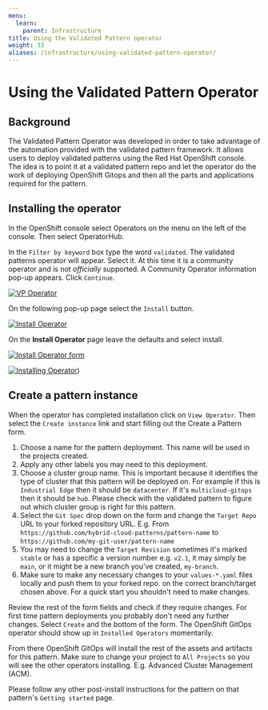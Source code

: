 ```yaml
---
menu:
  learn:
    parent: Infrastructure
title: Using the Validated Pattern operator
weight: 33
aliases: /infrastructure/using-validated-pattern-operator/
---
```


# Using the Validated Pattern Operator

## Background

The Validated Pattern Operator was developed in order to take advantage of the automation provided with the validated pattern framework. It allows users to deploy validated patterns using the Red Hat OpenShift console. The idea is to point it at a validated pattern repo and let the operator do the work of deploying OpenShift Gitops and then all the parts and applications required for the pattern.

## Installing the operator

In the OpenShift console select Operators on the menu on the left of the console. Then select OperatorHub.

In the `Filter by keyword` box type the word `validated`. The validated patterns operator will appear. Select it. At this time it is a community operator and is not *officially* supported. A Community Operator information pop-up appears. Click `Continue`.

[![VP Operator](/images/operator/select-vp-operator.png)](/images/operator/select-vp-operator.png)

On the following pop-up page select the `Install` button.

[![Install Operator](/images/operator/install-operator.png)](/images/operator/install-operator.png)

On the **Install Operator** page leave the defaults and select install.

[![Install Operator form](/images/operator/install-operator-form.png)](/images/operator/install-operator-form.png)

[![Installing Operator](/images/operator/installing-operator.png)](/images/operator/installing-operator.png))

## Create a pattern instance

When the operator has completed installation click on `View Operator`. Then select the `Create instance` link and start filling out the Create a Pattern form.
1. Choose a name for the pattern deployment. This name will be used in the projects created.
1. Apply any other labels you may need to this deployment.
1. Choose a cluster group name. This is important because it identifies the type of cluster that this pattern will be deployed on. For example if this is `Industrial Edge` then it should be `datacenter`. If it's `multicloud-gitops` then it should be `hub`. Please check with the validated pattern to figure out which cluster group is right for this pattern.
1. Select the `Git Spec` drop down on the form and change the `Target Repo` URL to your forked repository URL. E.g. From `https://github.com/hybrid-cloud-patterns/pattern-name` to `https://github.com/my-git-user/pattern-name`
1. You may need to change the `Target Revision` sometimes it's marked `stable` or has a specific a version number e.g. `v2.1`, it may simply be `main`, or it might be a new branch you've created, `my-branch`.
1. Make sure to make any necessary changes to your `values-*.yaml` files locally and push them to your forked repo. on the correct branch/target chosen above. For a quick start you shouldn't need to make changes.

Review the rest of the form fields and check if they require changes. For first time pattern deployments you probably don't need any further changes. Select `Create` and the bottom of the form. The OpenShift GitOps operator should show up in `Installed Operators` momentarily.

From there OpenShift GitOps will install the rest of the assets and artifacts for this pattern. Make sure to change your project to `All Projects` so you will see the other operators installing. E.g. Advanced Cluster Management (ACM).

Please follow any other post-install instructions for the pattern on that pattern's `Getting started` page.
